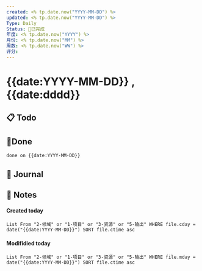 ```yaml
---
created: <% tp.date.now("YYYY-MM-DD") %>
updated: <% tp.date.now("YYYY-MM-DD") %>
Type: Daily
Status: 🎃已完成
年度: <% tp.date.now("YYYY") %>
月份: <% tp.date.now("MM") %>
周数: <% tp.date.now("WW") %>
评分:
---
```

# {{date:YYYY-MM-DD}} , {{date:dddd}}

## 📋 Todo

## 🍰Done
```tasks
done on {{date:YYYY-MM-DD}}
```

## 📆 Journal


## 📑 Notes


#### Created today

```dataview
List From "2-领域" or "1-项目" or "3-资源" or "5-输出" WHERE file.cday = date("{{date:YYYY-MM-DD}}") SORT file.ctime asc
```


#### Modifidied today

```dataview
List From "2-领域" or "1-项目" or "3-资源" or "5-输出" WHERE file.mday = date("{{date:YYYY-MM-DD}}") SORT file.ctime asc
```